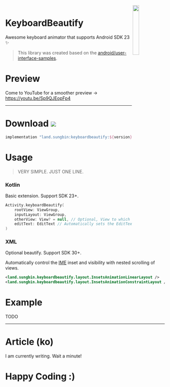 <img src="https://github.com/jisungbin/KeyboardBeautify/blob/master/art/keyboardbeautify-preview-compress.gif?raw=true" width="20%" align="right"/>

# KeyboardBeautify

Awesome keyboard animator that supports Android SDK 23 ✨

> This library was created based on the [android/user-interface-samples](https://github.com/android/user-interface-samples/tree/master/WindowInsetsAnimation).

# Preview

Come to YouTube for a smoother preview -> https://youtu.be/Sp9QJEopFp4

---

# Download [![](https://img.shields.io/maven-central/v/land.sungbin/keyboardbeautify)](https://search.maven.org/artifact/land.sungbin/keyboardbeautify)

```groovy
implementation "land.sungbin:keyboardbeautify:${version}"
```

# Usage

> VERY SIMPLE. JUST ONE LINE.

### Kotlin

Basic extension. Support SDK 23+.

```kotlin
Activity.keyboardBeautify(
    rootView: ViewGroup,
    inputLayout: ViewGroup,
    otherView: View? = null, // Optional, View to which animation is applied according to the state of the IME.
    editText: EditText // Automatically sets the EditText focusing to match the state of the IME.
)
```

### XML

Optional beautify. Support SDK 30+.

Automatically control the [IME](https://android-developers.googleblog.com/2009/04/updating-applications-for-on-screen.html) inset and visibility with nested scrolling of views.


```xml
<land.sungbin.keyboardbeautify.layout.InsetsAnimationLinearLayout />
<land.sungbin.keyboardbeautify.layout.InsetsAnimationConstraintLayout />
```

# Example

TODO

---

# Article (ko)

I am currently writing. Wait a minute!

# Happy Coding :)
